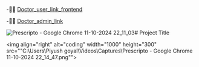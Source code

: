 
-👩‍🦯 [Doctor_user_link_frontend](https://doctor-frontend-dij2.onrender.com)
 
-🧑‍⚕ [Doctor_admin_link](https://doctor-admin-hz8m.onrender.com)

![Prescripto - Google Chrome 11-10-2024 22_11_03](https://github.com/user-attachments/assets/6ff9493c-18fe-4b10-9487-35bd58d5c622)﻿# Project Title



<img align="right" alt="coding" width="1000" height="300" src=""C:\Users\Piyush goyal\Videos\Captures\Prescripto - Google Chrome 11-10-2024 22_14_47.png"">

